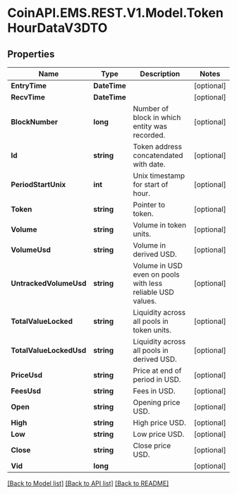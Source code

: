 
# CoinAPI.EMS.REST.V1.Model.TokenHourDataV3DTO

## Properties

Name | Type | Description | Notes
------------ | ------------- | ------------- | -------------
**EntryTime** | **DateTime** |  | [optional] 
**RecvTime** | **DateTime** |  | [optional] 
**BlockNumber** | **long** | Number of block in which entity was recorded. | [optional] 
**Id** | **string** | Token address concatendated with date. | [optional] 
**PeriodStartUnix** | **int** | Unix timestamp for start of hour. | [optional] 
**Token** | **string** | Pointer to token. | [optional] 
**Volume** | **string** | Volume in token units. | [optional] 
**VolumeUsd** | **string** | Volume in derived USD. | [optional] 
**UntrackedVolumeUsd** | **string** | Volume in USD even on pools with less reliable USD values. | [optional] 
**TotalValueLocked** | **string** | Liquidity across all pools in token units. | [optional] 
**TotalValueLockedUsd** | **string** | Liquidity across all pools in derived USD. | [optional] 
**PriceUsd** | **string** | Price at end of period in USD. | [optional] 
**FeesUsd** | **string** | Fees in USD. | [optional] 
**Open** | **string** | Opening price USD. | [optional] 
**High** | **string** | High price USD. | [optional] 
**Low** | **string** | Low price USD. | [optional] 
**Close** | **string** | Close price USD. | [optional] 
**Vid** | **long** |  | [optional] 

[[Back to Model list]](../README.md#documentation-for-models)
[[Back to API list]](../README.md#documentation-for-api-endpoints)
[[Back to README]](../README.md)

